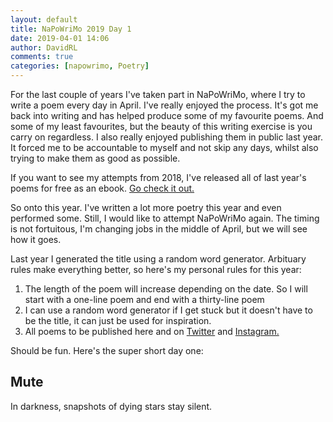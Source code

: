 ```yaml
---  
layout: default  
title: NaPoWriMo 2019 Day 1  
date: 2019-04-01 14:06  
author: DavidRL  
comments: true  
categories: [napowrimo, Poetry]  
---  
```

  
<p>For the last couple of years I've taken part in NaPoWriMo, where I try to write a poem every day in April. I've really enjoyed the process. It's got me back into writing and has helped produce some of my favourite poems. And some of my least favourites, but the beauty of this writing exercise is you carry on regardless. I also really enjoyed publishing them in public last year. It forced me to be accountable to myself and not skip any days, whilst also trying to make them as good as possible.</p>  


  
<p>If you want to see my attempts from 2018, I've released all of last year's poems for free as an ebook. <a href="/aprilfog/">Go check it out.</a></p>  


  
<p>So onto this year. I've written a lot more poetry this year and even performed some. Still, I would like to attempt NaPoWriMo again. The timing is not fortuitous, I'm changing jobs in the middle of April, but we will see how it goes.</p>  


  
<p>Last year I generated the title using a random word generator. Arbituary rules make everything better, so here's my personal rules for this year:</p>  


<!-- wp:list {"ordered":true} -->  
<ol><li>The length of the poem will increase depending on the date. So I will start with a one-line poem and end with a thirty-line poem</li><li>I can use a random word generator if I get stuck but it doesn't have to be the title, it can just be used for inspiration.</li><li>All poems to be published here and on <a href="http://www.twitter.com/davidralphlewis">Twitter</a> and <a href="http://www.instagram.com/davidralphlewis">Instagram.</a></li></ol>  
<!-- /wp:list -->  

  
<p> Should be fun. Here's the super short day one:</p>  


<!-- wp:heading -->  
<h2>Mute</h2>  
<!-- /wp:heading -->  

  
<p>In darkness, snapshots of dying stars stay silent. <br /></p>  

